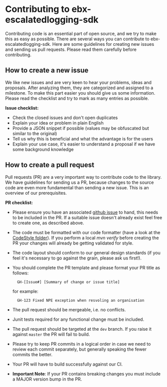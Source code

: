 # Contributing to ebx-escalatedlogging-sdk

Contributing code is an essential part of open source, and we try to make this as easy as possible. There are several ways you can contribute to ebx-escalatedlogging-sdk.  Here are some guidelines for creating new issues and sending us pull requests. Please read them carefully before contributing.

## How to create a new issue

We like new issues and are very keen to hear your problems, ideas and proposals. After analyzing them, they are categorized and assigned to a milestone. To make this part easier you should give us some information. Please read the checklist and try to mark as many entries as possible.

**Issue checklist:**
* Check the closed issues and don't open duplicates
* Explain your idea or problem in plain English
* Provide a JSON snippet if possible (values may be obfuscated but similar to the original)
* Tell us why this is beneficial and what the advantage is for the users
* Explain your use case, it's easier to understand a proposal if we have some background knowledge

## How to create a pull request

Pull requests (PR) are a very important way to contribute code to the library. We have guidelines for sending us a PR, because changes to the source code are even more fundamental than sending a new issue. This is an overview of our prerequisites.

**PR checklist:**
* Please ensure you have an associated [github issue](https://github.com/ebx/ebx-escalatedlogging-sdk/issues) to hand, this needs to be included in the PR. If a suitable issue doesn't already exist feel free to create one, as described above.
* The code must be formatted with our code formatter (have a look at the [CodeStyle folder](https://github.com/ebx/ebx-escalatedlogging-sdk/tree/master/CodeStyle)). If you perform a local *mvn verify* before creating the PR your changes will already be getting validated for style.
* The code layout should conform to our general design standards (if you feel it's necessary to go against the grain, please ask us first!).
* You should complete the PR template and please format your PR title as follows:

        GH-[Issue#] [Summary of change or issue title]

  for example:
  
        GH-123 Fixed NPE exception when resvoling an organisation

* The pull request should be mergeable, i.e. no conflicts.
* Junit tests required for any functional change must be included.
* The pull request should be targeted at the `dev` branch. If you raise it against `master` the PR will fail to build.
* Please try to keep PR commits in a logical order in case we need to review each commit 
  separately, but generally speaking the fewer commits the better.
* Your PR will have to build successfully against our CI.
* **Important Note**: If your PR contains breaking changes you must include a MAJOR version bump in the PR.
